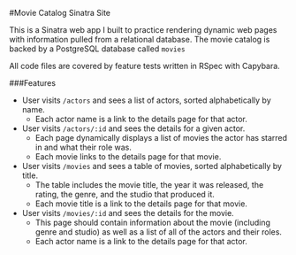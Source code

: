 #Movie Catalog Sinatra Site

This is a Sinatra web app I built to practice rendering dynamic web pages with information pulled from a relational database. The movie catalog is backed by a PostgreSQL database called `movies`

All code files are covered by feature tests written in RSpec with Capybara.

###Features

* User visits `/actors` and sees a list of actors, sorted alphabetically by name.
  * Each actor name is a link to the details page for that actor.
* User visits `/actors/:id` and sees the details for a given actor.
  * Each page dynamically displays a list of movies the actor has starred in and what their role was.
  * Each movie links to the details page for that movie.
* User visits `/movies` and sees a table of movies, sorted alphabetically by title.
  * The table includes the movie title, the year it was released, the rating, the genre, and the studio that produced it.
  * Each movie title is a link to the details page for that movie.
* User visits `/movies/:id` and sees the details for the movie.
  * This page should contain information about the movie (including genre and studio) as well as a list of all of the actors and their roles.
  * Each actor name is a link to the details page for that actor.
